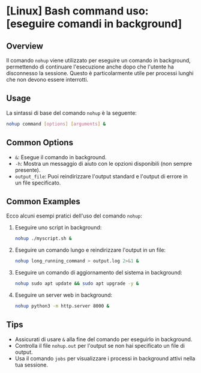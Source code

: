 # [Linux] Bash command uso: [eseguire comandi in background]

## Overview
Il comando `nohup` viene utilizzato per eseguire un comando in background, permettendo di continuare l'esecuzione anche dopo che l'utente ha disconnesso la sessione. Questo è particolarmente utile per processi lunghi che non devono essere interrotti.

## Usage
La sintassi di base del comando `nohup` è la seguente:

```bash
nohup command [options] [arguments] &
```

## Common Options
- `&`: Esegue il comando in background.
- `-h`: Mostra un messaggio di aiuto con le opzioni disponibili (non sempre presente).
- `output_file`: Puoi reindirizzare l'output standard e l'output di errore in un file specificato.

## Common Examples
Ecco alcuni esempi pratici dell'uso del comando `nohup`:

1. Eseguire uno script in background:
   ```bash
   nohup ./myscript.sh &
   ```

2. Eseguire un comando lungo e reindirizzare l'output in un file:
   ```bash
   nohup long_running_command > output.log 2>&1 &
   ```

3. Eseguire un comando di aggiornamento del sistema in background:
   ```bash
   nohup sudo apt update && sudo apt upgrade -y &
   ```

4. Eseguire un server web in background:
   ```bash
   nohup python3 -m http.server 8000 &
   ```

## Tips
- Assicurati di usare `&` alla fine del comando per eseguirlo in background.
- Controlla il file `nohup.out` per l'output se non hai specificato un file di output.
- Usa il comando `jobs` per visualizzare i processi in background attivi nella tua sessione.